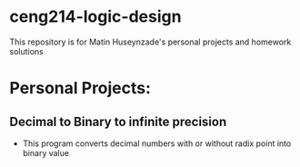 # ceng214-logic-design
This repository is for Matin Huseynzade's personal projects and homework solutions 

# Personal Projects:

## Decimal to Binary to infinite precision 
- This program converts decimal numbers with or without radix point into binary value
